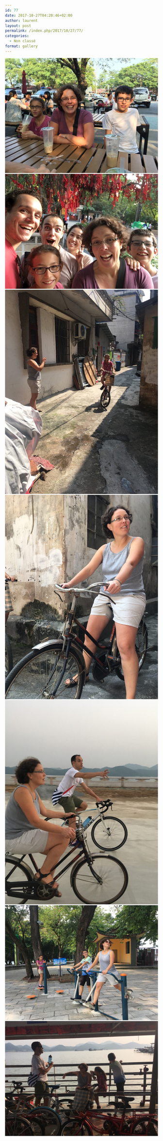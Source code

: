 ```yaml
---
id: 77
date: 2017-10-27T04:20:46+02:00
author: laurent
layout: post
permalink: /index.php/2017/10/27/77/
categories:
  - Non classé
format: gallery
---
```

<img src="/images/2017/10/tumblr_oygs2xSg3u1uuvt0bo1_1280.jpg" />
<img src="/images/2017/10/tumblr_oygs2xSg3u1uuvt0bo2_1280.jpg" />
<img src="/images/2017/10/tumblr_oygs2xSg3u1uuvt0bo3_1280.jpg" />
<img src="/images/2017/10/tumblr_oygs2xSg3u1uuvt0bo4_1280.jpg" />
<img src="/images/2017/10/tumblr_oygs2xSg3u1uuvt0bo5_1280.jpg" />
<img src="/images/2017/10/tumblr_oygs2xSg3u1uuvt0bo6_1280.jpg" />
<img src="/images/2017/10/tumblr_oygs2xSg3u1uuvt0bo7_1280.jpg" />